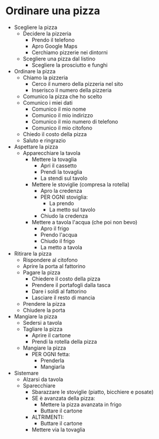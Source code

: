 # Ordinare una pizza
- Scegliere la pizza
    - Decidere la pizzeria
        - Prendo il telefono
        - Apro Google Maps
        - Cerchiamo pizzerie nei dintorni
    - Scegliere una pizza dal listino
        - Scegliere la prosciutto e funghi
- Ordinare la pizza
    - Chiamo la pizzeria
        - Cerco il numero della pizzeria nel sito
        - Inserisco il numero della pizzeria
    - Comunico la pizza che ho scelto
    - Comunico i miei dati
        - Comunico il mio nome
        - Comunico il mio indirizzo
        - Comunico il mio numero di telefono
        - Comunico il mio citofono
    - Chiedo il costo della pizza
    - Saluto e ringrazio
-  Aspettare la pizza
    - Apparecchiare la tavola
        - Mettere la tovaglia
            - Apri il cassetto
            - Prendi la tovaglia
            - La stendi sul tavolo
        - Mettere le stoviglie (compresa la rotella)
            - Apro la credenza
            - PER OGNI stoviglia:
                - La prendo
                - La metto sul tavolo
            - Chiudo la credenza
        - Mettere a tavola l'acqua (che poi non bevo)
            - Apro il frigo
            - Prendo l'acqua
            - Chiudo il frigo
            - La metto a tavola
- Ritirare la pizza
    - Rispondere al citofono
    - Aprire la porta al fattorino
    - Pagare la pizza
        - Chiedere il costo della pizza
        - Prendere il portafogli dalla tasca
        - Dare i soldi al fattorino
        - Lasciare il resto di mancia
    - Prendere la pizza
    - Chiudere la porta
- Mangiare la pizza
    - Sedersi a tavola
    - Tagliare la pizza
        - Aprire il cartone
        - Prendi la rotella della pizza
    - Mangiare la pizza
        - PER OGNI fetta:
            - Prenderla
            - Mangiarla
- Sistemare
    - Alzarsi da tavola
    - Sparecchiare
        - Sbarazzare le stoviglie (piatto, bicchiere e posate)
        - SE è avanzata della pizza:
            - Mettere la pizza avanzata in frigo
            - Buttare il cartone
        - ALTRIMENTI:
            - Buttare il cartone
        - Mettere via la tovaglia